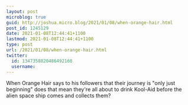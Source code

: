 ```yaml
---
layout: post
microblog: true
guid: http://joshua.micro.blog/2021/01/08/when-orange-hair.html
post_id: 1245129
date: 2021-01-08T12:44:41+1100
lastmod: 2021-01-08T12:44:41+1100
type: post
url: /2021/01/08/when-orange-hair.html
twitter:
  id: 1347358820486492160
  username: 
---
```

When Orange Hair says to his followers that their journey is "only just beginning" does that mean they're all about to drink Kool-Aid before the alien space ship comes and collects them?
